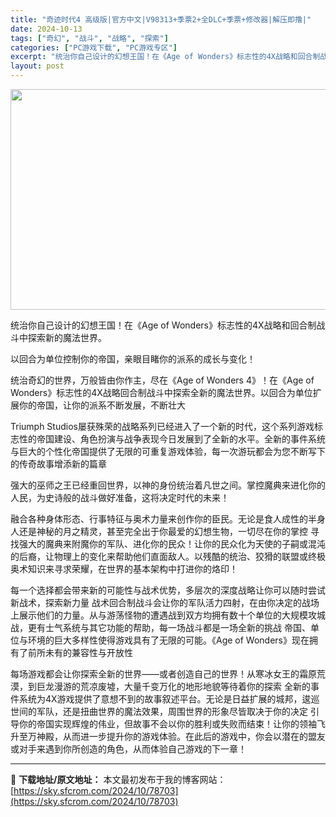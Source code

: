 ```yaml
---
title: "奇迹时代4 高级版|官方中文|V98313+季票2+全DLC+季票+修改器|解压即撸|"
date: 2024-10-13
tags: ["奇幻", "战斗", "战略", "探索"]
categories: ["PC游戏下载", "PC游戏专区"]
excerpt: "统治你自己设计的幻想王国！在《Age of Wonders》标志性的4X战略和回合制战斗中探索新的魔法世界。 以回合为单位控制你的帝国，亲眼目睹你的派系的成长与变化！ 统治奇幻的世界，万般皆由你作主，尽在《Age of Wonders 4》！在《Age of Wonders》标志性的4X战略回合制战&hellip;"
layout: post
---
```


<img class="aligncenter size-full wp-image-78693" src="https://sky.sfcrom.com/wp-content/uploads/2024/10/2024101307303476.webp" alt="" width="616" height="353" />

统治你自己设计的幻想王国！在《Age of Wonders》标志性的4X战略和回合制战斗中探索新的魔法世界。

以回合为单位控制你的帝国，亲眼目睹你的派系的成长与变化！

统治奇幻的世界，万般皆由你作主，尽在《Age of Wonders 4》！在《Age of Wonders》标志性的4X战略回合制战斗中探索全新的魔法世界。以回合为单位扩展你的帝国，让你的派系不断发展，不断壮大

Triumph Studios屡获殊荣的战略系列已经进入了一个新的时代，这个系列游戏标志性的帝国建设、角色扮演与战争表现今日发展到了全新的水平。全新的事件系统与巨大的个性化帝国提供了无限的可重复游戏体验，每一次游玩都会为您不断写下的传奇故事增添新的篇章

强大的巫师之王已经重回世界，以神的身份统治着凡世之间。掌控魔典来进化你的人民，为史诗般的战斗做好准备，这将决定时代的未来！

融合各种身体形态、行事特征与奥术力量来创作你的臣民。无论是食人成性的半身人还是神秘的月之精灵，甚至完全出于你最爱的幻想生物，一切尽在你的掌控
寻找强大的魔典来附魔你的军队、进化你的民众！让你的民众化为天使的子嗣或混沌的后裔，让物理上的变化来帮助他们直面敌人。以残酷的统治、狡猾的联盟或终极奥术知识来寻求荣耀，在世界的基本架构中打进你的烙印！

每一个选择都会带来新的可能性与战术优势，多层次的深度战略让你可以随时尝试新战术，探索新力量
战术回合制战斗会让你的军队活力四射，在由你决定的战场上展示他们的力量。从与游荡怪物的遭遇战到双方均拥有数十个单位的大规模攻城战，更有士气系统与其它功能的帮助，每一场战斗都是一场全新的挑战
帝国、单位与环境的巨大多样性使得游戏具有了无限的可能。《Age of Wonders》现在拥有了前所未有的兼容性与开放性

每场游戏都会让你探索全新的世界——或者创造自己的世界！从寒冰女王的霜原荒漠，到巨龙漫游的荒凉废墟，大量千变万化的地形地貌等待着你的探索
全新的事件系统为4X游戏提供了意想不到的故事叙述平台。无论是日益扩展的城邦，逡巡世间的军队，还是扭曲世界的魔法效果，周围世界的形象尽皆取决于你的决定
引导你的帝国实现辉煌的伟业，但故事不会以你的胜利或失败而结束！让你的领袖飞升至万神殿，从而进一步提升你的游戏体验。在此后的游戏中，你会以潜在的盟友或对手来遇到你所创造的角色，从而体验自己游戏的下一章！

---
📖 **下载地址/原文地址：** 本文最初发布于我的博客网站：[https://sky.sfcrom.com/2024/10/78703](https://sky.sfcrom.com/2024/10/78703)
